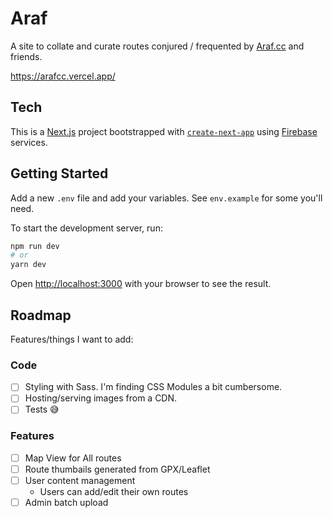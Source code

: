 # Araf

A site to collate and curate routes conjured / frequented by [Araf.cc](http://araf.cc) and friends.

https://arafcc.vercel.app/

## Tech

This is a [Next.js](https://nextjs.org/) project bootstrapped with [`create-next-app`](https://github.com/vercel/next.js/tree/canary/packages/create-next-app) using [Firebase](https://firebase.google.com/) services.

## Getting Started

Add a new `.env` file and add your variables. See `env.example` for some you'll need.

To start the development server, run:

```bash
npm run dev
# or
yarn dev
```

Open [http://localhost:3000](http://localhost:3000) with your browser to see the result.

## Roadmap

Features/things I want to add:

### Code

- [ ] Styling with Sass. I'm finding CSS Modules a bit cumbersome.
- [ ] Hosting/serving images from a CDN.
- [ ] Tests 😅

### Features

- [ ] Map View for All routes
- [ ] Route thumbails generated from GPX/Leaflet
- [ ] User content management
  - Users can add/edit their own routes
- [ ] Admin batch upload
